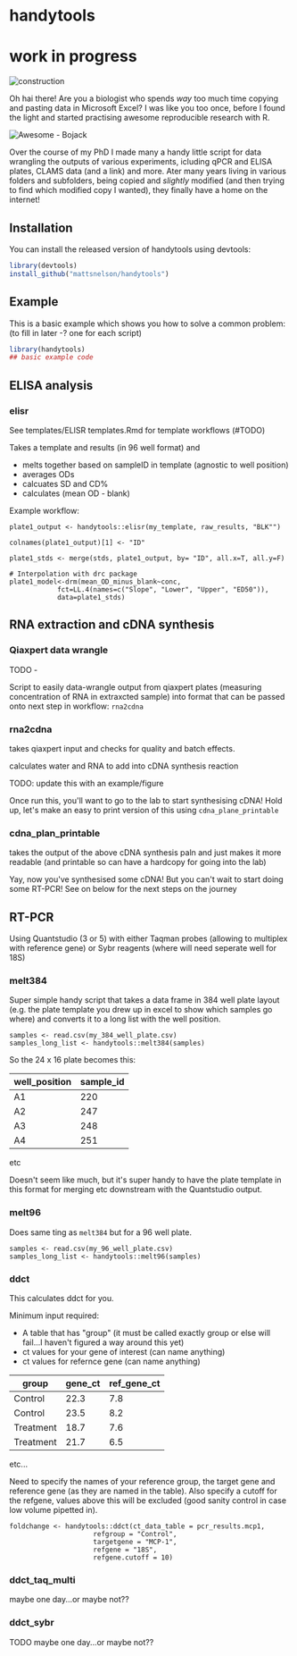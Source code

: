 # handytools

<!-- badges: start -->
<!-- badges: end -->

# work in progress

![construction](https://rsl.ethz.ch/research/researchtopics/dfab/_jcr_content/par/fullwidthimage/image.imageformat.fullwidth.299214605.jpg)



Oh hai there! Are you a biologist who spends *way* too much time copying and pasting data in Microsoft Excel? I was like you too once, before I found the light and started practising awesome reproducible research with R.

![Awesome - Bojack](https://media.giphy.com/media/xT0GqH01ZyKwd3aT3G/giphy.gif)

Over the course of my PhD I made many a handy little script for data wrangling the outputs of various experiments, icluding qPCR and ELISA plates, CLAMS data (and a link) and more. Ater many years living in various folders and subfolders, being copied and *slightly* modified (and then trying to find which modified copy I wanted), they finally have a home on the internet!

## Installation

You can install the released version of handytools using devtools:

``` r
library(devtools)
install_github("mattsnelson/handytools")
```

## Example

This is a basic example which shows you how to solve a common problem: (to fill in later -? one for each script)

``` r
library(handytools)
## basic example code
```

## ELISA analysis

### elisr
See templates/ELISR templates.Rmd for template workflows (#TODO)

Takes a template and results (in 96 well format) and 
 - melts together based on sampleID in template (agnostic to well position)
 - averages ODs
 - calcuates SD and CD%
 - calculates (mean OD - blank)

Example workflow:
```  
plate1_output <- handytools::elisr(my_template, raw_results, "BLK"")

colnames(plate1_output)[1] <- "ID"

plate1_stds <- merge(stds, plate1_output, by= "ID", all.x=T, all.y=F) 

# Interpolation with drc package
plate1_model<-drm(mean_OD_minus_blank~conc,
            fct=LL.4(names=c("Slope", "Lower", "Upper", "ED50")),
            data=plate1_stds)
```

## RNA extraction and cDNA synthesis

### Qiaxpert data wrangle
TODO -  

Script to easily data-wrangle output from qiaxpert plates (measuring concentration of RNA in extraxcted sample) into format that can be passed onto next step in workflow: `rna2cdna`  

### rna2cdna

takes qiaxpert input and checks for quality and batch effects.

calculates water and RNA to add into cDNA synthesis reaction

TODO: update this with an example/figure

Once run this, you'll want to go to the lab to start synthesising cDNA! Hold up, let's make an easy to print version of this using `cdna_plane_printable`  

### cdna_plan_printable

takes the output of the above cDNA synthesis paln and just makes it more readable (and printable so can have a hardcopy for going into the lab)

Yay, now you've synthesised some cDNA! But you can't wait to start doing some RT-PCR! See on below for the next steps on the journey

## RT-PCR

Using Quantstudio (3 or 5) with either Taqman probes (allowing to multiplex with reference gene) or Sybr reagents (where will need seperate well for 18S)

### melt384

Super simple handy script that takes a data frame in 384 well plate layout (e.g. the plate template you drew up in excel to show which samples go where) and converts it to a long list with the well position.

```
samples <- read.csv(my_384_well_plate.csv)
samples_long_list <- handytools::melt384(samples)
```
So the 24 x 16 plate becomes this:

|  well_position | sample_id |
|----|---|
| A1  | 220 | 
| A2  | 247 |
| A3  | 248 |
| A4  | 251 |
etc

Doesn't seem like much, but it's super handy to have the plate template in this format for merging etc downstream with the Quantstudio output.

### melt96

Does same ting as `melt384` but for a 96 well plate.  

```
samples <- read.csv(my_96_well_plate.csv)
samples_long_list <- handytools::melt96(samples)
```

### ddct

This calculates ddct for you.

Minimum input required: 
 - A table that has "group" (it must be called exactly group or else will fail...I haven't figured a way around this yet)
 - ct values for your gene of interest (can name anything)
- ct values for refernce gene  (can name anything)  

|  group | gene_ct | ref_gene_ct
|----|---|---|
| Control  | 22.3 | 7.8 |
| Control  | 23.5 | 8.2 |
| Treatment  | 18.7 | 7.6 |
| Treatment  | 21.7 | 6.5 |
etc...

Need to specify the names of your reference group, the target gene and reference gene (as they are named in the table). Also specify a cutoff for the refgene, values above this will be excluded (good sanity control in case low volume pipetted in).  

```
foldchange <- handytools::ddct(ct_data_table = pcr_results.mcp1, 
                     refgroup = "Control",
                     targetgene = "MCP-1",
                     refgene = "18S",
                     refgene.cutoff = 10)
```


### ddct_taq_multi

maybe one day...or maybe not??

### ddct_sybr

TODO
maybe one day...or maybe not??
